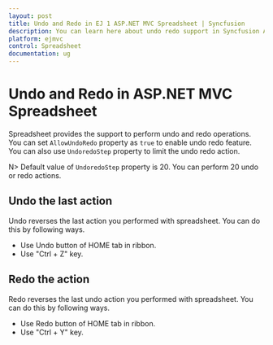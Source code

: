 ```yaml
---
layout: post
title: Undo and Redo in EJ 1 ASP.NET MVC Spreadsheet | Syncfusion
description: You can learn here about undo redo support in Syncfusion ASP.NET MVC Spreadsheet control and more details.
platform: ejmvc
control: Spreadsheet
documentation: ug
--- 
```


# Undo and Redo in ASP.NET MVC Spreadsheet

Spreadsheet provides the support to perform undo and redo operations. You can set `AllowUndoRedo` property as `true` to enable undo redo feature. You can also use `UndoredoStep` property to limit the undo redo action.

N> Default value of `UndoredoStep` property is 20. You can perform 20 undo or redo actions.

## Undo the last action

Undo reverses the last action you performed with spreadsheet. You can do this by following ways.

* Use Undo button of HOME tab in ribbon.
* Use "Ctrl + Z" key.

## Redo the action

Redo reverses the last undo action you performed with spreadsheet. You can do this by following ways.

* Use Redo button of HOME tab in ribbon.
* Use "Ctrl + Y" key.
